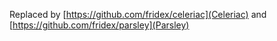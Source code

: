 Replaced by [https://github.com/fridex/celeriac](Celeriac) and [https://github.com/fridex/parsley](Parsley)

